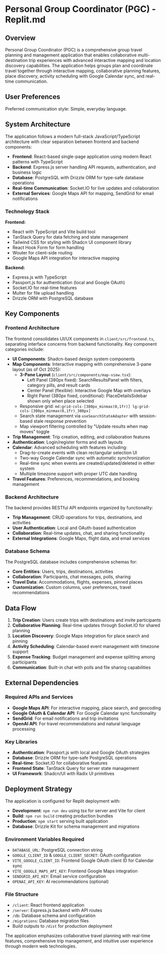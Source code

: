 # Personal Group Coordinator (PGC) - Replit.md

## Overview

Personal Group Coordinator (PGC) is a comprehensive group travel planning and management application that enables collaborative multi-destination trip experiences with advanced interactive mapping and location discovery capabilities. The application helps groups plan and coordinate travel together through interactive mapping, collaborative planning features, place discovery, activity scheduling with Google Calendar sync, and real-time communication.

## User Preferences

Preferred communication style: Simple, everyday language.

## System Architecture

The application follows a modern full-stack JavaScript/TypeScript architecture with clear separation between frontend and backend components:

- **Frontend**: React-based single-page application using modern React patterns with TypeScript
- **Backend**: Express.js server handling API requests, authentication, and business logic
- **Database**: PostgreSQL with Drizzle ORM for type-safe database operations
- **Real-time Communication**: Socket.IO for live updates and collaboration
- **External Services**: Google Maps API for mapping, SendGrid for email notifications

### Technology Stack

**Frontend:**
- React with TypeScript and Vite build tool
- TanStack Query for data fetching and state management
- Tailwind CSS for styling with Shadcn UI component library
- React Hook Form for form handling
- Wouter for client-side routing
- Google Maps API integration for interactive mapping

**Backend:**
- Express.js with TypeScript
- Passport.js for authentication (local and Google OAuth)
- Socket.IO for real-time features
- Multer for file upload handling
- Drizzle ORM with PostgreSQL database

## Key Components

### Frontend Architecture
The frontend consolidates UI/UX components in `client/src/frontend.ts`, separating interface concerns from backend functionality. Key component categories include:

- **UI Components**: Shadcn-based design system components
- **Map Components**: Interactive mapping with comprehensive 3-pane layout (as of Oct 2025):
  - **3-Pane Layout** (`client/src/components/map-view.tsx`):
    - Left Panel (380px fixed): SearchResultsPanel with filters, category pills, and result cards
    - Center Panel (flexible): Interactive Google Map with overlays
    - Right Panel (380px fixed, conditional): PlaceDetailsSidebar shown only when place selected
  - Responsive grid: `md:grid-cols-[380px_minmax(0,1fr)] lg:grid-cols-[380px_minmax(0,1fr)_380px]`
  - Search state management via `useSearchStateAdapter` with session-based stale response prevention
  - Map viewport filtering controlled by "Update results when map moves" toggle
- **Trip Management**: Trip creation, editing, and collaboration features
- **Authentication**: Login/register forms and auth layouts
- **Calendar**: Advanced scheduling with features including:
  - Drag-to-create events with clean rectangular selection UI
  - Two-way Google Calendar sync with automatic synchronization
  - Real-time sync when events are created/updated/deleted in either system
  - Multiple timezone support with proper UTC date handling
- **Travel Features**: Preferences, recommendations, and booking management

### Backend Architecture
The backend provides RESTful API endpoints organized by functionality:

- **Trip Management**: CRUD operations for trips, destinations, and activities
- **User Authentication**: Local and OAuth-based authentication
- **Collaboration**: Real-time updates, chat, and sharing functionality
- **External Integrations**: Google Maps, flight data, and email services

### Database Schema
The PostgreSQL database includes comprehensive schemas for:

- **Core Entities**: Users, trips, destinations, activities
- **Collaboration**: Participants, chat messages, polls, sharing
- **Travel Data**: Accommodations, flights, expenses, pinned places
- **Customization**: Custom columns, user preferences, travel recommendations

## Data Flow

1. **Trip Creation**: Users create trips with destinations and invite participants
2. **Collaborative Planning**: Real-time updates through Socket.IO for shared planning
3. **Location Discovery**: Google Maps integration for place search and pinning
4. **Activity Scheduling**: Calendar-based event management with timezone support
5. **Expense Tracking**: Budget management and expense splitting among participants
6. **Communication**: Built-in chat with polls and file sharing capabilities

## External Dependencies

### Required APIs and Services
- **Google Maps API**: For interactive mapping, place search, and geocoding
- **Google OAuth & Calendar API**: For Google Calendar sync functionality
- **SendGrid**: For email notifications and trip invitations
- **OpenAI API**: For travel recommendations and natural language processing

### Key Libraries
- **Authentication**: Passport.js with local and Google OAuth strategies
- **Database**: Drizzle ORM for type-safe PostgreSQL operations
- **Real-time**: Socket.IO for collaborative features
- **Frontend State**: TanStack Query for server state management
- **UI Framework**: Shadcn/UI with Radix UI primitives

## Deployment Strategy

The application is configured for Replit deployment with:

- **Development**: `npm run dev` using tsx for server and Vite for client
- **Build**: `npm run build` creating production bundles
- **Production**: `npm start` serving built application
- **Database**: Drizzle Kit for schema management and migrations

### Environment Variables Required
- `DATABASE_URL`: PostgreSQL connection string
- `GOOGLE_CLIENT_ID` & `GOOGLE_CLIENT_SECRET`: OAuth configuration
- `VITE_GOOGLE_CLIENT_ID`: Frontend Google OAuth client ID for Calendar sync
- `VITE_GOOGLE_MAPS_API_KEY`: Frontend Google Maps integration
- `SENDGRID_API_KEY`: Email service configuration
- `OPENAI_API_KEY`: AI recommendations (optional)

### File Structure
- `/client`: React frontend application
- `/server`: Express.js backend with API routes
- `/db`: Database schema and configuration
- `/migrations`: Database migration files
- Build outputs to `/dist` for production deployment

The application emphasizes collaborative travel planning with real-time features, comprehensive trip management, and intuitive user experience through modern web technologies.